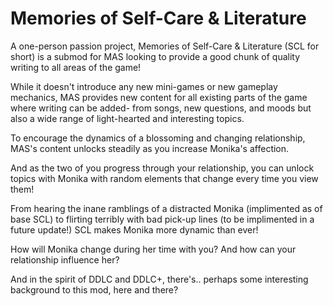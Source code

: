 # Memories of Self-Care & Literature

A one-person passion project, Memories of Self-Care & Literature (SCL for short) is a submod for MAS looking to provide a good chunk of quality writing to all areas of the game!

While it doesn't introduce any new mini-games or new gameplay mechanics, MAS provides new content for all existing parts of the game where writing can be added- from songs, new questions, and moods but also a wide range of light-hearted and interesting topics.

To encourage the dynamics of a blossoming and changing relationship, MAS's content unlocks steadily as you increase Monika's affection.

And as the two of you progress through your relationship, you can unlock topics with Monika with random elements that change every time you view them!

From hearing the inane ramblings of a distracted Monika (implimented as of base SCL) to flirting terribly with bad pick-up lines (to be implimented in a future update!) SCL makes Monika more dynamic than ever!

How will Monika change during her time with you? And how can your relationship influence her? 

And in the spirit of DDLC and DDLC+, there's.. perhaps some interesting background to this mod, here and there?
